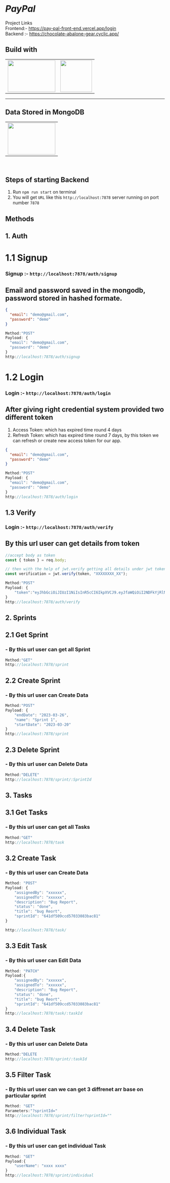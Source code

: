 # _PayPal_

Project Links
<br/>
Frontend:- https://pay-pal-front-end.vercel.app/login
<br/>
Backend :- https://chocolate-abalone-gear.cyclic.app/

## Build with

<table  align=center>
  <tr>
 <td align=center> <img src="https://upload.wikimedia.org/wikipedia/commons/thumb/d/d9/Node.js_logo.svg/1280px-Node.js_logo.svg.png"  height=100   width=150 ></td><td align=center> <img src="https://play-lh.googleusercontent.com/tYFJKlcOj4mUoS36v7w50TRvZ4HErZVkjo2Nvc4Ba_XE5xBr0Rphj4_BW-wMJ-JsDfEC" height=100   ></td>
  </tr>

</table>

<hr/>

## Data Stored in MongoDB

<table  align=center>
  <tr>
 <td align=center> <img src="https://www.edc4it.com/images/blog/mongodb.png"  height=100   width=150 ></td>
  </tr>
</table>

</br>

## Steps of starting Backend

1. Run `npm run start` on terminal
2. You will get `URL` like this `http://localhost:7878` server running on port number `7878`

## Methods

## 1. Auth

# 1.1 Signup

### Signup :- `http://localhost:7878/auth/signup`

## Email and password saved in the mongodb, password stored in hashed formate.

```json
{
  "email": "demo@gmail.com",
  "password": "demo"
}
```

```javascript
Method:"POST"
Payload: {
  "email": "demo@gmail.com",
  "password": "demo"
}
http://localhost:7878/auth/signup
```

# 1.2 Login

### Login :- `http://localhost:7878/auth/login`

## After giving right credential system provided two different token

1. Access Token: which has expired time round 4 days
2. Refresh Token: which has expired time round 7 days, by this token we can refresh or create new access token for our app.

```json
{
  "email": "demo@gmail.com",
  "password": "demo"
}
```

```javascript
Method:"POST"
Payload: {
  "email": "demo@gmail.com",
  "password": "demo"
}
http://localhost:7878/auth/login
```

## 1.3 Verify

### Login :- `http://localhost:7878/auth/verify`

## By this url user can get details from token

```javascript
//accept body as token
const { token } = req.body;

// then with the help of jwt.verify getting all details under jwt token
const verification = jwt.verify(token, "XXXXXXXX_XX");
```

```javascript
Method:"POST"
Payload: {
    "token":"eyJhbGciOiJIUzI1NiIsInR5cCI6IkpXVCJ9.eyJfaWQiOiI2NDFkYjRlNTAzNGI0ZjUwMWQ0MTJhMjIiLCJlbWFpbCI6ImFzaGlzaGtvaGFkQGdtYWlsLmNvbSIsIm5hbWUiOiJBc2hpc2ggS29oYWQiLCJpYXQiOjE2Nzk2Njg2NzAsImV4cCI6MTY4MDAxNDI3MH0.zkKdB91j-dSVlHAnUpVQhe7OqSRh95KYHTZLehecMPU"
}
http://localhost:7878/auth/verify
```

## 2. Sprints

## 2.1 Get Sprint

### - By this url user can get all Sprint

```javascript
Method:"GET"
http://localhost:7878/sprint
```

## 2.2 Create Sprint

### - By this url user can Create Data

```javascript
Method:"POST"
Payload: {
    "endDate": "2023-03-26",
    "name": "Sprint 1",
    "startDate": "2023-03-20"
}
http://localhost:7878/sprint
```

## 2.3 Delete Sprint

### - By this url user can Delete Data

```javascript
Method:"DELETE"
http://localhost:7878/sprint/:SprintId
```

## 3. Tasks

## 3.1 Get Tasks

### - By this url user can get all Tasks

```javascript
Method:"GET"
http://localhost:7878/task
```

## 3.2 Create Task

### - By this url user can Create Data

```javascript
Method: "POST"
Payload: {
    "assignedBy": "xxxxxx",
    "assignedTo": "xxxxxx",
    "description": "Bug Report",
    "status": "done",
    "title": "bug Reort",
    "sprintId": "641df509ccd57033083bac81"
}

http://localhost:7878/task/
```

## 3.3 Edit Task

### - By this url user can Edit Data

```javascript
Method: "PATCH"
Payload:{
    "assignedBy": "xxxxxx",
    "assignedTo": "xxxxxx",
    "description": "Bug Report",
    "status": "done",
    "title": "bug Reort",
    "sprintId": "641df509ccd57033083bac81"
}
http://localhost:7878/task/:taskId
```

## 3.4 Delete Task

### - By this url user can Delete Data

```javascript
Method:"DELETE
http://localhost:7878/sprint/:taskId
```

## 3.5 Filter Task

### - By this url user can we can get 3 diffrenet arr base on particular sprint

```javascript
Method: "GET"
Parameters:"?sprintId="
http://localhost:7878/sprint/filter?sprintId=""
```

## 3.6 Individual Task

### - By this url user can get individual Task

```javascript
Method: "GET"
Payload:{
    "userName": "xxxx xxxx"
}
http://localhost:7878/sprint/individual
```
